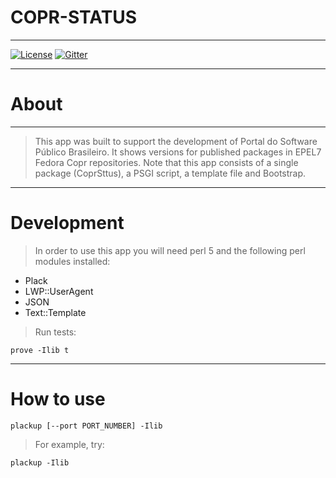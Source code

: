 # COPR-STATUS

----

[![License](https://img.shields.io/badge/license-AGPLv3-green.svg)]("https://github.com/spb-tools/copr-status/COPYING")
[![Gitter](https://badges.gitter.im/Join%20Chat.svg)](https://gitter.im/spb-tools/copr-status?utm_source=badge&utm_medium=badge&utm_campaign=pr-badge)

----

# About

----

> This app was built to support the development of Portal do Software Público
Brasileiro. It shows versions for published packages in EPEL7 Fedora Copr
repositories. Note that this app consists of a single package (CoprSttus), a
PSGI script, a template file and Bootstrap.

----
# Development

> In order to use this app you will need perl 5 and the following perl modules
installed:

* Plack
* LWP::UserAgent
* JSON
* Text::Template

> Run tests:

```
prove -Ilib t
```
----
# How to use

```
plackup [--port PORT_NUMBER] -Ilib
```

> For example, try:

```
plackup -Ilib
```
